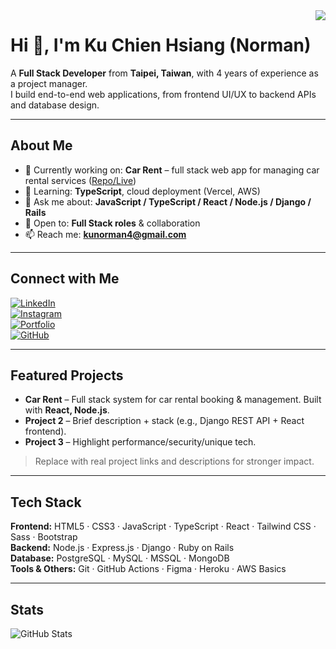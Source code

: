 <img align="right" src="https://github-readme-stats.vercel.app/api?username=NormanKu&show_icons=true&icon_color=CE1D2D&text_color=718096&bg_color=ffffff&hide_title=true" />

# Hi 👋, I'm Ku Chien Hsiang (Norman)

A **Full Stack Developer** from **Taipei, Taiwan**, with 4 years of experience as a project manager.  
I build end-to-end web applications, from frontend UI/UX to backend APIs and database design.

---

## About Me
- 🔭 Currently working on: **Car Rent** – full stack web app for managing car rental services ([Repo/Live](#))
- 🌱 Learning: **TypeScript**, cloud deployment (Vercel, AWS)
- 💬 Ask me about: **JavaScript / TypeScript / React / Node.js / Django / Rails**
- 🤝 Open to: **Full Stack roles** & collaboration
- 📫 Reach me: **kunorman4@gmail.com**

---

## Connect with Me
[![LinkedIn](https://img.shields.io/badge/LinkedIn-0A66C2?logo=linkedin&logoColor=white)](https://www.linkedin.com/in/norman-ku-dev/)  
[![Instagram](https://img.shields.io/badge/Instagram-E4405F?logo=instagram&logoColor=white)](https://instagram.com/kunorman)  
[![Portfolio](https://img.shields.io/badge/Portfolio-000000?logo=vercel&logoColor=white)](#)  
[![GitHub](https://img.shields.io/badge/GitHub-181717?logo=github&logoColor=white)](https://github.com/NormanKu)

---

## Featured Projects
- **Car Rent** – Full stack system for car rental booking & management. Built with **React, Node.js**.  
- **Project 2** – Brief description + stack (e.g., Django REST API + React frontend).  
- **Project 3** – Highlight performance/security/unique tech.  

> Replace with real project links and descriptions for stronger impact.

---

## Tech Stack
**Frontend:** HTML5 · CSS3 · JavaScript · TypeScript · React · Tailwind CSS · Sass · Bootstrap  
**Backend:** Node.js · Express.js · Django · Ruby on Rails  
**Database:** PostgreSQL · MySQL · MSSQL · MongoDB  
**Tools & Others:** Git · GitHub Actions · Figma · Heroku · AWS Basics  

---

## Stats
![GitHub Stats](https://github-readme-stats.vercel.app/api?username=NormanKu&show_icons=true&hide_title=true)
